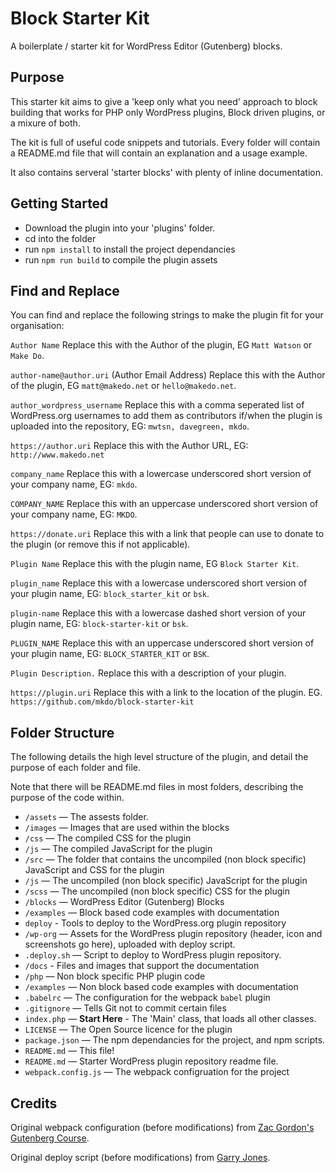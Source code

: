 # Block Starter Kit
A boilerplate / starter kit for WordPress Editor (Gutenberg) blocks. 

## Purpose
This starter kit aims to give a 'keep only what you need' approach to block building that works for PHP only WordPress plugins, Block driven plugins, or a mixure of both.

The kit is full of useful code snippets and tutorials. Every folder will contain a README.md file that will contain an explanation and a usage example.

It also contains serveral 'starter blocks' with plenty of inline documentation.

## Getting Started

- Download the plugin into your 'plugins' folder. 
- cd into the folder
- run `npm install` to install the project dependancies
- run `npm run build` to compile the plugin assets

## Find and Replace
You can find and replace the following strings to make the plugin fit for your organisation:

`Author Name`
Replace this with the Author of the plugin, EG `Matt Watson` or `Make Do`.

`author-name@author.uri` (Author Email Address)
Replace this with the Author of the plugin, EG `matt@makedo.net` or `hello@makedo.net`.

`author_wordpress_username`
Replace this with a comma seperated list of WordPress.org usernames to add them as contributors if/when the plugin is uploaded into the repository, EG: `mwtsn, davegreen, mkdo`.

`https://author.uri`
Replace this with the Author URL, EG: `http://www.makedo.net`

`company_name`
Replace this with a lowercase underscored short version of your company name, EG: `mkdo`.

`COMPANY_NAME`
Replace this with an uppercase underscored short version of your company name, EG: `MKDO`.

`https://donate.uri`
Replace this with a link that people can use to donate to the plugin (or remove this if not applicable).

`Plugin Name`
Replace this with the plugin name, EG `Block Starter Kit`.

`plugin_name`
Replace this with a lowercase underscored short version of your plugin name, EG: `block_starter_kit` or `bsk`.

`plugin-name`
Replace this with a lowercase dashed short version of your plugin name, EG: `block-starter-kit` or `bsk`.

`PLUGIN_NAME`
Replace this with an uppercase underscored short version of your plugin name, EG: `BLOCK_STARTER_KIT` or `BSK`.

`Plugin Description.`
Replace this with a description of your plugin. 

`https://plugin.uri`
Replace this with a link to the location of the plugin. EG. `https://github.com/mkdo/block-starter-kit`

## Folder Structure

The following details the high level structure of the plugin, and detail the purpose of each folder and file.

Note that there will be README.md files in most folders, describing the purpose of the code within. 

- `/assets` — The assests folder. 
 - `/images` — Images that are used within the blocks
 - `/css` — The compiled CSS for the plugin
 - `/js` — The compiled JavaScript for the plugin
 - `/src` — The folder that contains the uncompiled (non block specific) JavaScript and CSS for the plugin
  - `/js` — The uncompiled (non block specific) JavaScript for the plugin
  - `/scss` — The uncompiled (non block specific) CSS for the plugin
- `/blocks` — WordPress Editor (Gutenberg) Blocks
 - `/examples` — Block based code examples with documentation
- `deploy` - Tools to deploy to the WordPress.org plugin repository
 - `/wp-org` — Assets for the WordPress plugin repository (header, icon and screenshots go here), uploaded with deploy script.
 - `.deploy.sh` — Script to deploy to WordPress plugin repository.
- `/docs` - Files and images that support the documentation
- `/php` — Non block specific PHP plugin code
 - `/examples` — Non block based code examples with documentation
- `.babelrc` — The configuration for the webpack `babel` plugin
- `.gitignore` — Tells Git not to commit certain files
- `index.php` — **Start Here** - The 'Main' class, that loads all other classes.
- `LICENSE` — The Open Source licence for the plugin
- `package.json` — The npm dependancies for the project, and npm scripts. 
- `README.md` — This file!
- `README.md` — Starter WordPress plugin repository readme file.
- `webpack.config.js` — The webpack configruation for the project

## Credits

Original webpack configuration (before modifications) from [Zac Gordon's Gutenberg Course](https://github.com/zgordon/gutenberg-course).

Original deploy script (before modifications) from [Garry Jones](https://github.com/GaryJones/wordpress-plugin-git-flow-svn-deploy).